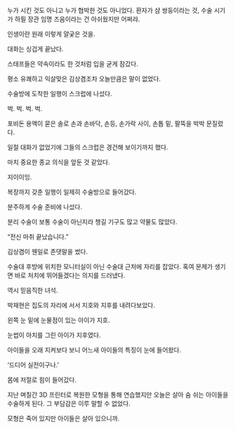 누가 시킨 것도 아니고 누가 협박한 것도 아니었다. 환자가 샴 쌍둥이라는 것, 수술 시기가 하필 장관 임명 즈음이라는 건 아쉬웠지만 어쩌랴.

인생이란 원래 이렇게 얄궂은 것을.

대화는 싱겁게 끝났다.

스태프들은 약속이라도 한 것처럼 입을 굳게 잠갔다.

평소 유쾌하고 익살맞은 김상겸조차 오늘만큼은 말이 없었다.

수술방에 도착한 일행이 스크럽에 나섰다.

벅. 벅. 벅. 벅.

포비돈 용액이 묻은 솔로 손과 손바닥, 손등, 손가락 사이, 손톱 밑, 팔뚝을 박박 문질렀다.

일절 대화가 없었기에 그들의 스크럽은 경건해 보이기까지 했다.

마치 중요한 종교 의식을 앞둔 것 같았다.

지이이잉.

복장까지 갖춘 일행이 일제히 수술방으로 들어갔다.

분주하게 수술 준비에 나섰다.

분리 수술이 보통 수술이 아닌지라 챙길 기구도 많고 약물도 많았다.

“전신 마취 끝났습니다.”

김상겸이 웬일로 존댓말을 썼다.

수술대 후방에 위치한 모니터실이 아닌 수술대 근처에 자리를 잡았다. 혹여 문제가 생기면 바로 처치에 뛰어들겠다는 의지를 드러냈다.

역시 믿음직한 녀석.

박재현은 집도의 자리에 서서 지호와 지후를 내려다보았다.

왼쪽 눈 밑에 눈물점이 있는 아이가 지호.

눈썹이 아치를 그린 아이가 지후였다.

아이들을 오래 지켜보다 보니 어느새 아이들의 특징이 눈에 들어왔다.

‘드디어 실전이구나.’

몸에 저절로 힘이 들어갔다.

지난 며칠간 3D 프린터로 복원한 모형을 통해 연습했지만 오늘은 살아 숨 쉬는 아이들을 수술하게 된다. 그 부담감은 이루 말할 수 없었다.

모형은 죽어 있지만 아이들은 살아 있으니까.